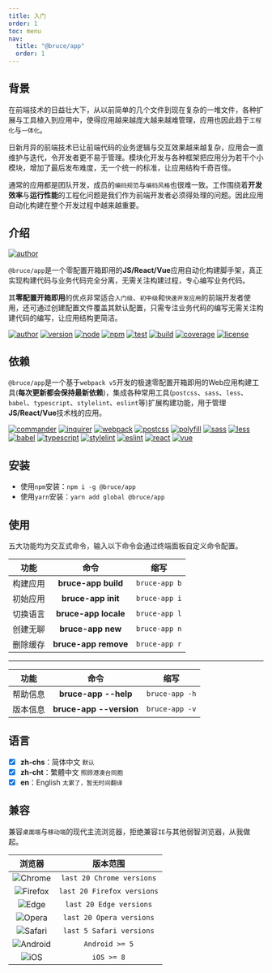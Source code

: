 ```yaml
---
title: 入门
order: 1
toc: menu
nav:
  title: "@bruce/app"
  order: 1
---
```


## 背景

在前端技术的日益壮大下，从以前简单的几个文件到现在复杂的一堆文件，各种扩展与工具植入到应用中，使得应用越来越庞大越来越难管理，应用也因此趋于`工程化`与`一体化`。

日新月异的前端技术已让前端代码的业务逻辑与交互效果越来越复杂，应用会一直维护与迭代，令开发者更不易于管理。模块化开发与各种框架把应用分为若干个小模块，增加了最后发布难度，无一个统一的标准，让应用结构千奇百怪。

通常的应用都是团队开发，成员的`编码规范`与`编码风格`也很难一致。工作围绕着**开发效率**与**运行性能**的工程化问题是我们作为前端开发者必须得处理的问题。因此应用自动化构建在整个开发过程中越来越重要。

## 介绍

[![author](https://img.shields.io/badge/@bruce/app-JS/React/Vue应用自动化构建脚手架-66f.svg)](https://github.com/JowayYoung/bruce)

`@bruce/app`是一个零配置开箱即用的**JS/React/Vue**应用自动化构建脚手架，真正实现构建代码与业务代码完全分离，无需关注构建过程，专心编写业务代码。

其**零配置开箱即用**的优点非常适合`入门级`、`初中级`和`快速开发应用`的前端开发者使用，还可通过创建配置文件覆盖其默认配置，只需专注业务代码的编写无需关注构建代码的编写，让应用结构更简洁。

[![author](https://img.shields.io/badge/author-JowayYoung-f66.svg)](https://github.com/JowayYoung/bruce)<span class="gap"></span>
[![version](https://img.shields.io/badge/version-1.0.0-f66.svg)](https://github.com/JowayYoung/bruce)<span class="gap"></span>
[![node](https://img.shields.io/badge/node-%3E%3D16.0.0-3c9.svg)](https://github.com/JowayYoung/bruce)<span class="gap"></span>
[![npm](https://img.shields.io/badge/npm-%3E%3D7.10.0-3c9.svg)](https://github.com/JowayYoung/bruce)<span class="gap"></span>
[![test](https://img.shields.io/badge/test-passing-f90.svg)](https://github.com/JowayYoung/bruce)<span class="gap"></span>
[![build](https://img.shields.io/badge/build-passing-f90.svg)](https://github.com/JowayYoung/bruce)<span class="gap"></span>
[![coverage](https://img.shields.io/badge/coverage-80%25-09f.svg)](https://github.com/JowayYoung/bruce)<span class="gap"></span>
[![license](https://img.shields.io/badge/license-MIT-09f.svg)](https://github.com/JowayYoung/bruce)

## 依赖

`@bruce/app`是一个基于`webpack v5`开发的极速零配置开箱即用的Web应用构建工具(**每次更新都会保持最新依赖**)，集成各种常用工具(`postcss`、`sass`、`less`、`babel`、`typescript`、`stylelint`、`eslint`等)扩展构建功能，用于管理**JS/React/Vue**技术栈的应用。

[![commander](https://img.shields.io/badge/commander-9.x.x-f90.svg)](https://github.com/JowayYoung/bruce)<span class="gap"></span>
[![inquirer](https://img.shields.io/badge/inquirer-8.x.x-f90.svg)](https://github.com/JowayYoung/bruce)<span class="gap"></span>
[![webpack](https://img.shields.io/badge/webpack-5.x.x-f66.svg)](https://github.com/JowayYoung/bruce)<span class="gap"></span>
[![postcss](https://img.shields.io/badge/postcss-8.x.x-3c9.svg)](https://github.com/JowayYoung/bruce)<span class="gap"></span>
[![polyfill](https://img.shields.io/badge/polyfill-3.x.x-3c9.svg)](https://github.com/JowayYoung/bruce)<span class="gap"></span>
[![sass](https://img.shields.io/badge/sass-1.x.x-3c9.svg)](https://github.com/JowayYoung/bruce)<span class="gap"></span>
[![less](https://img.shields.io/badge/less-4.x.x-3c9.svg)](https://github.com/JowayYoung/bruce)<span class="gap"></span>
[![babel](https://img.shields.io/badge/babel-7.x.x-3c9.svg)](https://github.com/JowayYoung/bruce)<span class="gap"></span>
[![typescript](https://img.shields.io/badge/typescript-4.x.x-3c9.svg)](https://github.com/JowayYoung/bruce)<span class="gap"></span>
[![stylelint](https://img.shields.io/badge/stylelint-14.x.x-3c9.svg)](https://github.com/JowayYoung/bruce)<span class="gap"></span>
[![eslint](https://img.shields.io/badge/eslint-8.x.x-3c9.svg)](https://github.com/JowayYoung/bruce)<span class="gap"></span>
[![react](https://img.shields.io/badge/react-17.x.x-09f.svg)](https://github.com/JowayYoung/bruce)<span class="gap"></span>
[![vue](https://img.shields.io/badge/vue-3.x.x-09f.svg)](https://github.com/JowayYoung/bruce)

## 安装

- 使用`npm`安装：`npm i -g @bruce/app`
- 使用`yarn`安装：`yarn add global @bruce/app`

## 使用

五大功能均为交互式命令，输入以下命令会通过终端面板自定义命令配置。

功能|命令|缩写
:-:|:-:|:-:
构建应用|**bruce-app build**|`bruce-app b`
初始应用|**bruce-app init**|`bruce-app i`
切换语言|**bruce-app locale**|`bruce-app l`
创建无聊|**bruce-app new**|`bruce-app n`
删除缓存|**bruce-app remove**|`bruce-app r`

---

功能|命令|缩写
:-:|:-:|:-:
帮助信息|**bruce-app --help**|`bruce-app -h`
版本信息|**bruce-app --version**|`bruce-app -v`

## 语言

- [x] **zh-chs**：简体中文 `默认`
- [x] **zh-cht**：繁體中文 `照顾港澳台同胞`
- [x] **en**：English `太累了，暂无时间翻译`

## 兼容

兼容`桌面端`与`移动端`的现代主流浏览器，拒绝兼容`IE`与其他弱智浏览器，从我做起。

浏览器|版本范围
:-:|:-:
<div class="browser"><img src="https://raw.githubusercontent.com/alrra/browser-logos/master/src/chrome/chrome_48x48.png">Chrome</div>|`last 20 Chrome versions`
<div class="browser"><img src="https://raw.githubusercontent.com/alrra/browser-logos/master/src/firefox/firefox_48x48.png">Firefox</div>|`last 20 Firefox versions`
<div class="browser"><img src="https://raw.githubusercontent.com/alrra/browser-logos/master/src/edge/edge_48x48.png">Edge</div>|`last 20 Edge versions`
<div class="browser"><img src="https://raw.githubusercontent.com/alrra/browser-logos/master/src/opera/opera_48x48.png">Opera</div>|`last 20 Opera versions`
<div class="browser"><img src="https://raw.githubusercontent.com/alrra/browser-logos/master/src/safari/safari_48x48.png">Safari</div>|`last 5 Safari versions`
<div class="browser"><img src="https://raw.githubusercontent.com/alrra/browser-logos/master/src/chromium/chromium_48x48.png">Android</div>|`Android >= 5`
<div class="browser"><img src="https://raw.githubusercontent.com/alrra/browser-logos/master/src/safari-ios/safari-ios_48x48.png">iOS</div>|`iOS >= 8`